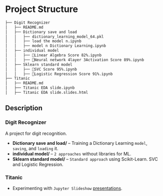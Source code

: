 # Project Structure

```markdown
├── Digit Recognizer 
│   ├── README.md  
│   ├── Dictionary save and load
│   │   ├── dictionary_learning_model_64.pkl  
│   │   ├── load the model n.ipynb  
│   │   ├── model n Dictionary Learning.ipynb  
│   ├── individual model
│   │   ├── 🚀Linear Algebra Score 82%.ipynb  
│   │   ├── 🤖Neural network 4layer 3Activation Score 89%.ipynb  
│   ├── Sklearn standard model 
│   │   ├── 🔪SVC Score 95%.ipynb  
│   │   ├── 🧩Logistic Regression Score 91%.ipynb  
├── Titanic
│   ├── README.md  
│   ├── Titanic EDA slide.ipynb  
│   ├── Titanic EDA slide.slides.html  
```

## Description

### Digit Recognizer
A project for digit recognition.

- **Dictionary save and load/** – Training a Dictionary Learning `model`, `saving`, and `loading` it.
- **individual model/** – `2 approaches` without libraries for ML.
- **Sklearn standard model/** – `Standard approach` using Scikit-Learn. SVC and Logistic Regression.

### Titanic
- Experimenting with `Jupyter Slideshow` [presentations](https://nisanman.github.io/Kaggle/#/4/0/0).

